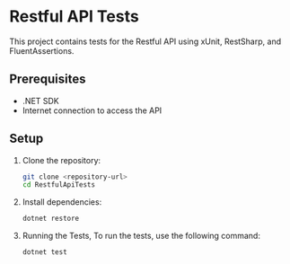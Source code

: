 # Restful API Tests

This project contains tests for the Restful API using xUnit, RestSharp, and FluentAssertions.

## Prerequisites

- .NET SDK
- Internet connection to access the API

## Setup

1. Clone the repository:
   ```sh
   git clone <repository-url>
   cd RestfulApiTests

2. Install dependencies:
    ```sh
    dotnet restore
3. Running the Tests, To run the tests, use the following command:
    ```sh
    dotnet test
